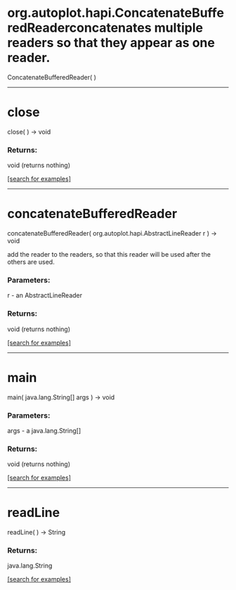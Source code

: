 # org.autoplot.hapi.ConcatenateBufferedReaderconcatenates multiple readers so that they appear as one reader.
ConcatenateBufferedReader( )


***
<a name="close"></a>
# close
close(  ) &rarr; void



### Returns:
void (returns nothing)


<a href="https://github.com/autoplot/dev/search?q=close&unscoped_q=close">[search for examples]</a>

***
<a name="concatenateBufferedReader"></a>
# concatenateBufferedReader
concatenateBufferedReader( org.autoplot.hapi.AbstractLineReader r ) &rarr; void

add the reader to the readers, so that this reader will be used after the
 others are used.

### Parameters:
r - an AbstractLineReader

### Returns:
void (returns nothing)


<a href="https://github.com/autoplot/dev/search?q=concatenateBufferedReader&unscoped_q=concatenateBufferedReader">[search for examples]</a>

***
<a name="main"></a>
# main
main( java.lang.String[] args ) &rarr; void



### Parameters:
args - a java.lang.String[]

### Returns:
void (returns nothing)


<a href="https://github.com/autoplot/dev/search?q=main&unscoped_q=main">[search for examples]</a>

***
<a name="readLine"></a>
# readLine
readLine(  ) &rarr; String



### Returns:
java.lang.String


<a href="https://github.com/autoplot/dev/search?q=readLine&unscoped_q=readLine">[search for examples]</a>

